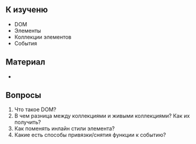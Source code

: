 ## К изученю
- DOM
- Элементы
- Коллекции элементов
- События
## Материал
- 
## Вопросы
1. Что такое DOM?
2. В чем разница между коллекциями и живыми коллекциями? Как их получить?
3. Как поменять инлайн стили элемента?
4. Какие есть способы привязки/снятия функции к событию?